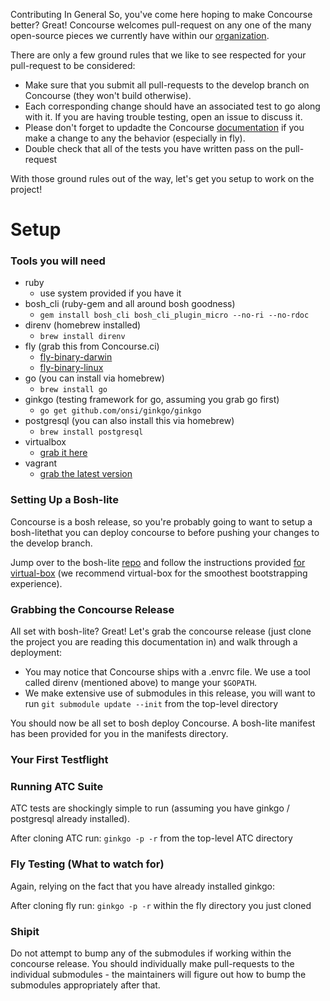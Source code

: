 Contributing In General
So, you've come here hoping to make Concourse better?  Great!
Concourse welcomes pull-request on any one of the many open-source
pieces we currently have within our
[organization](https://github.com/concourse).

There are only a few ground rules that we like to see respected for
your pull-request to be considered:

- Make sure that you submit all pull-requests to the develop branch on
Concourse (they won't build otherwise).
- Each corresponding change should have an associated test to go along
with it.  If you are having trouble testing, open an issue to discuss
it.
- Please don't forget to updadte the Concourse 
[documentation](https://github.com/concourse/concourse/tree/develop/docs) 
if you make a change to any the behavior (especially in fly).
- Double check that all of the tests you have written pass on the
pull-request

With those ground rules out of the way, let's get you setup to work on
the project!

# Setup

### Tools you will need
- ruby
    - use system provided if you have it
- bosh_cli (ruby-gem and all around bosh goodness)
    - ```gem install bosh_cli bosh_cli_plugin_micro --no-ri --no-rdoc```
- direnv (homebrew installed)
     - ```brew install direnv```
- fly (grab this from Concourse.ci)
    - [fly-binary-darwin](https://ci.concourse.ci/api/v1/cli?arch=amd64&platform=darwin)
    - [fly-binary-linux](https://ci.concourse.ci/api/v1/cli?arch=amd64&platform=linux)
- go (you can install via homebrew)
    - ```brew install go```
- ginkgo (testing framework for go, assuming you grab go first)
    - ```go get github.com/onsi/ginkgo/ginkgo```
- postgresql (you can also install this via homebrew)
    - ```brew install postgresql```
- virtualbox
    - [grab it here](https://www.virtualbox.org/wiki/Downloads)
- vagrant
    - [grab the latest version](https://www.vagrantup.com/downloads.html)

### Setting Up a Bosh-lite
Concourse is a bosh release, so you're probably going to want to setup a 
bosh-litethat you can deploy concourse to before pushing your changes 
to the develop branch.

Jump over to the bosh-lite [repo](https://github.com/cloudfoundry/bosh-lite) 
and follow the instructions provided 
[for virtual-box](https://github.com/cloudfoundry/bosh-lite)
(we recommend virtual-box for the smoothest bootstrapping experience).

### Grabbing the Concourse Release
All set with bosh-lite?  Great!  Let's grab the concourse release 
(just clone the project you are reading this documentation in) and walk 
through a deployment:

- You may notice that Concourse ships with a .envrc file.  We use a tool 
called direnv (mentioned above) to mange your ```$GOPATH```.
- We make extensive use of submodules in this release, you will want to
run ```git submodule update --init``` from the top-level directory

You should now be all set to bosh deploy Concourse.  A bosh-lite 
manifest has been provided for you in the manifests directory.

### Your First Testflight

### Running ATC Suite

ATC tests are shockingly simple to run (assuming you have
ginkgo / postgresql already installed).

After cloning ATC run:
```ginkgo -p -r```
from the top-level ATC directory

### Fly Testing (What to watch for)

Again, relying on the fact that you have already installed
ginkgo:

After cloning fly run:
```ginkgo -p -r```
within the fly directory you just cloned

### Shipit
Do not attempt to bump any of the submodules if working within
the concourse release.  You should individually make
pull-requests to the individual submodules - the maintainers
will figure out how to bump the submodules appropriately after that.
